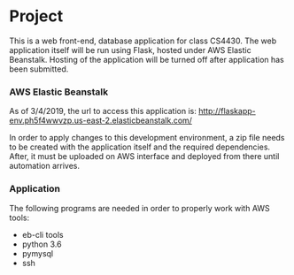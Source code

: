 # Project

This is a web front-end, database application for class CS4430.
The web application itself will be run using Flask, hosted under AWS Elastic Beanstalk.
Hosting of the application will be turned off after application has been submitted.

### AWS Elastic Beanstalk

As of 3/4/2019, the url to access this application is: http://flaskapp-env.ph5f4wwvzp.us-east-2.elasticbeanstalk.com/

In order to apply changes to this development environment, a zip file needs to be created with the application itself and the required dependencies.
After, it must be uploaded on AWS interface and deployed from there until automation arrives.

### Application

The following programs are needed in order to properly work with AWS tools:
  * eb-cli tools
  * python 3.6
  * pymysql
  * ssh
